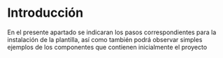 # Introducción

En el presente apartado se indicaran los pasos correspondientes para la instalación de la plantilla, así como también podrá observar simples ejemplos de los componentes que contienen inicialmente el proyecto